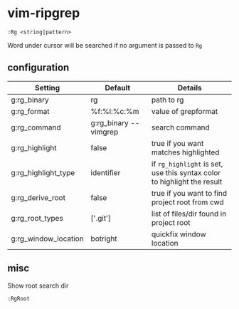 # vim-ripgrep

```vim
:Rg <string|pattern>
```

Word under cursor will be searched if no argument is passed to `Rg`

## configuration


| Setting              | Default                   | Details
| ---------------------|---------------------------|----------
| g:rg_binary          | rg                        | path to rg
| g:rg_format          | %f:%l:%c:%m               | value of grepformat 
| g:rg_command         | g:rg_binary --vimgrep     | search command
| g:rg_highlight       | false                     | true if you want matches highlighted
| g:rg_highlight_type  | identifier                | if `rg_highlight` is set, use this syntax color to highlight the result
| g:rg_derive_root     | false                     | true if you want to find project root from cwd
| g:rg_root_types      | ['.git']                  | list of files/dir found in project root
| g:rg_window_location | botright                  | quickfix window location
    
## misc

Show root search dir

```vim
:RgRoot
```

